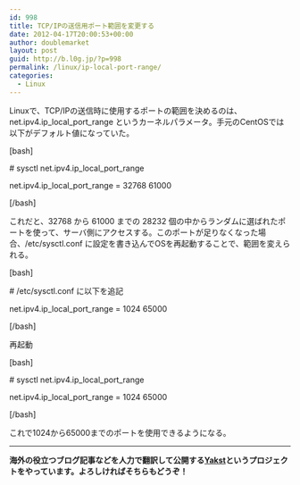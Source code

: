 ```yaml
---
id: 998
title: TCP/IPの送信用ポート範囲を変更する
date: 2012-04-17T20:00:53+00:00
author: doublemarket
layout: post
guid: http://b.l0g.jp/?p=998
permalink: /linux/ip-local-port-range/
categories:
  - Linux
---
```


Linuxで、TCP/IPの送信時に使用するポートの範囲を決めるのは、net.ipv4.ip\_local\_port_range というカーネルパラメータ。手元のCentOSでは以下がデフォルト値になっていた。

[bash]
  
\# sysctl net.ipv4.ip\_local\_port_range
  
net.ipv4.ip\_local\_port_range = 32768 61000
  
[/bash]

これだと、32768 から 61000 までの 28232 個の中からランダムに選ばれたポートを使って、サーバ側にアクセスする。このポートが足りなくなった場合、/etc/sysctl.conf に設定を書き込んでOSを再起動することで、範囲を変えられる。

[bash]
  
\# /etc/sysctl.conf に以下を追記
  
net.ipv4.ip\_local\_port_range = 1024 65000
  
[/bash]

再起動

[bash]
  
\# sysctl net.ipv4.ip\_local\_port_range
  
net.ipv4.ip\_local\_port_range = 1024 65000
  
[/bash]

これで1024から65000までのポートを使用できるようになる。

* * *

**海外の役立つブログ記事などを人力で翻訳して公開する[Yakst](https://yakst.com/ja)というプロジェクトをやっています。よろしければそちらもどうぞ！**

